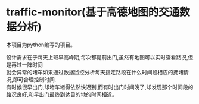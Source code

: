 traffic-monitor(基于高德地图的交通数据分析)
===
本项目为python编写的项目。

设计需求在于每天上班早高峰期,每次都提前出门,虽然有地图可以实时查看路况,但是再过一阵时间</br>
就会异常的堵车如果通过数据监控分析每天指定路段在什么时间段相应的拥堵情况,即可合理控制时间.</br>
有时候很早出门,却堵车堵得依然快迟到,而有时出门时间晚了,却发现那个时间段的路况良好,和早出门最终到达目的地的时间相近。
</hr>
